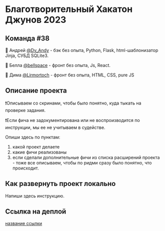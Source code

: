 # Благотворительный Хакатон Джунов 2023
## Команда #38
🔸 Андрей [@Dv_Andy](https://t.me/Dv_Andy) - бэк без опыта, Python, Flask, html-шаблонизатор Jinja, СУБД SQLite3.

🔸 Белла [@bellspace](https://t.me/bellspace) -  фронт без опыта, Js, React.

🔸 Дима [@Lirmortoch](https://t.me/Lirmortoch) - фронт без опыта, HTML, CSS, pure JS


## Описание проекта

❗️Описываем со скринами, чтобы было понятно, куда тыкать на проверке задания.

❗️Если фича не задокументирована или не воспроизводится по инструкции, мы ее не учитываем в судействе.

Опиши здесь по пунктам:

1. какой проект делаете
2. какие фичи реализованы
3. если сделали дополнительные фичи из списка расширений проекта - тоже все описываем, чтобы по ридми сразу было понятно, что происходит. 

## Как развернуть проект локально

Напиши здесь инструкцию. 

## Ссылка на деплой
[название ссылки](https://)